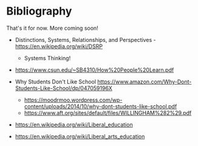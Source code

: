 # Bibliography

That's it for now.  More coming soon!

* Distinctions, Systems, Relationships, and Perspectives - https://en.wikipedia.org/wiki/DSRP
  -  Systems Thinking!

* https://www.csun.edu/~SB4310/How%20People%20Learn.pdf
* Why Students Don't Like School https://www.amazon.com/Why-Dont-Students-Like-School/dp/047059196X
  - https://moodrmoo.wordpress.com/wp-content/uploads/2014/10/why-dont-students-like-school.pdf
  - https://www.aft.org/sites/default/files/WILLINGHAM%282%29.pdf
* https://en.wikipedia.org/wiki/Liberal_education
* https://en.wikipedia.org/wiki/Liberal_arts_education



<!-- * Your Brain on ChatGPT. https://arxiv.org/abs/2506.08872 -->